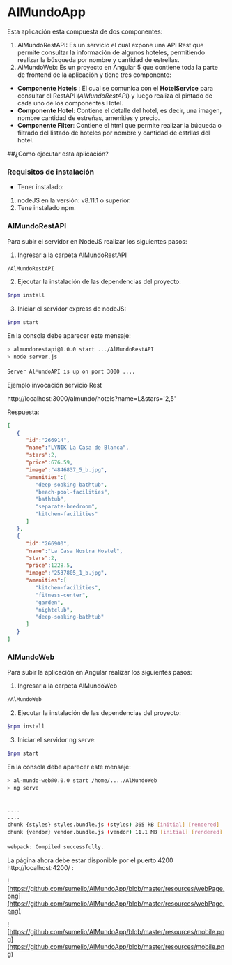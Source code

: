 # AlMundoApp

Esta aplicación esta compuesta de dos componentes:
1. AlMundoRestAPI: Es un servicio el cual expone una API Rest que permite consultar la información de algunos hoteles, permitiendo realizar la búsqueda por nombre y cantidad de estrellas.
2. AlMundoWeb: Es un proyecto en Angular 5 que contiene toda la parte de frontend de la aplicación y tiene tres componente:
- **Componente Hotels** : El cual se comunica con el **HotelService** para consultar el RestAPI (*AlMundoRestAPI*) y luego realiza el pintado de cada uno de los componentes Hotel.
- **Componente Hotel**: Contiene el detalle del hotel, es decir, una imagen, nombre cantidad de estreñas, amenities y precio.
- **Componente Filter**: Contiene el html que permite realizar la búqueda o filtrado del listado de hoteles por nombre y cantidad de estrllas del hotel.

##¿Como ejecutar esta aplicación?
### Requisitos de instalación

- Tener instalado:
1. nodeJS en la versión: v8.11.1 o superior.
2. Tene instalado npm.

### AlMundoRestAPI
Para subir el servidor en NodeJS realizar los siguientes pasos:


1. Ingresar a la carpeta AlMundoRestAPI

```bash 
/AlMundoRestAPI
```
2. Ejecutar la instalación de las dependencias del proyecto:

```bash 
$npm install
```

3. Iniciar el servidor express de nodeJS:

```bash 
$npm start
```

En la consola debe aparecer este mensaje:

```bash 
> almundorestapi@1.0.0 start .../AlMundoRestAPI
> node server.js

Server AlMundoAPI is up on port 3000 ....

```

Ejemplo invocación servicio Rest

http://localhost:3000/almundo/hotels?name=L&stars='2,5'

Respuesta:

```json 
[
   {
      "id":"266914",
      "name":"LYNIK La Casa de Blanca",
      "stars":2,
      "price":676.59,
      "image":"4846837_5_b.jpg",
      "amenities":[
         "deep-soaking-bathtub",
         "beach-pool-facilities",
         "bathtub",
         "separate-bredroom",
         "kitchen-facilities"
      ]
   },
   {
      "id":"266900",
      "name":"La Casa Nostra Hostel",
      "stars":2,
      "price":1228.5,
      "image":"2537805_1_b.jpg",
      "amenities":[
         "kitchen-facilities",
         "fitness-center",
         "garden",
         "nightclub",
         "deep-soaking-bathtub"
      ]
   }
]
```

### AlMundoWeb
Para subir la aplicación en Angular realizar los siguientes pasos:

1. Ingresar a la carpeta AlMundoWeb

```bash 
/AlMundoWeb
```
2. Ejecutar la instalación de las dependencias del proyecto:

```bash 
$npm install
```

3. Iniciar el servidor ng serve:

```bash 
$npm start
```

En la consola debe aparecer este mensaje:

```bash 
> al-mundo-web@0.0.0 start /home/..../AlMundoWeb
> ng serve


....
....
chunk {styles} styles.bundle.js (styles) 365 kB [initial] [rendered]
chunk {vendor} vendor.bundle.js (vendor) 11.1 MB [initial] [rendered]

webpack: Compiled successfully.


```

La página ahora debe estar disponible por el puerto 4200 http://localhost:4200/ :


![https://github.com/sumelio/AlMundoApp/blob/master/resources/webPage.png](https://github.com/sumelio/AlMundoApp/blob/master/resources/webPage.png)
 


![https://github.com/sumelio/AlMundoApp/blob/master/resources/mobile.png](https://github.com/sumelio/AlMundoApp/blob/master/resources/mobile.png)
 
